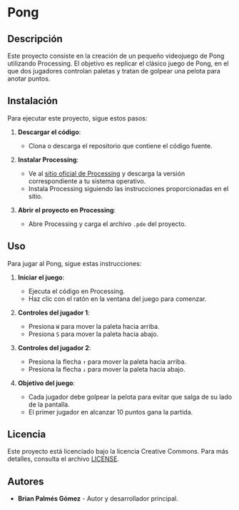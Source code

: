 # Pong

## Descripción

Este proyecto consiste en la creación de un pequeño videojuego de Pong utilizando Processing. El objetivo es replicar el clásico juego de Pong, en el que dos jugadores controlan paletas y tratan de golpear una pelota para anotar puntos.

## Instalación

Para ejecutar este proyecto, sigue estos pasos:

1. **Descargar el código**:
   - Clona o descarga el repositorio que contiene el código fuente.

2. **Instalar Processing**:
   - Ve al [sitio oficial de Processing](https://processing.org/download/) y descarga la versión correspondiente a tu sistema operativo.
   - Instala Processing siguiendo las instrucciones proporcionadas en el sitio.

3. **Abrir el proyecto en Processing**:
   - Abre Processing y carga el archivo `.pde` del proyecto.

## Uso

Para jugar al Pong, sigue estas instrucciones:

1. **Iniciar el juego**:
   - Ejecuta el código en Processing.
   - Haz clic con el ratón en la ventana del juego para comenzar.

2. **Controles del jugador 1**:
   - Presiona `W` para mover la paleta hacia arriba.
   - Presiona `S` para mover la paleta hacia abajo.

3. **Controles del jugador 2**:
   - Presiona la flecha `↑` para mover la paleta hacia arriba.
   - Presiona la flecha `↓` para mover la paleta hacia abajo.

4. **Objetivo del juego**:
   - Cada jugador debe golpear la pelota para evitar que salga de su lado de la pantalla.
   - El primer jugador en alcanzar 10 puntos gana la partida.

## Licencia

Este proyecto está licenciado bajo la licencia Creative Commons. Para más detalles, consulta el archivo [LICENSE](LICENSE).

## Autores

- **Brian Palmés Gómez** - Autor y desarrollador principal.


